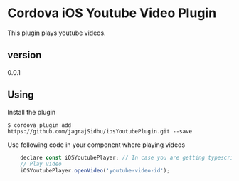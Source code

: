 # Cordova iOS Youtube Video Plugin

This plugin plays youtube videos.

## version
0.0.1

## Using

Install the plugin

    $ cordova plugin add https://github.com/jagrajSidhu/iosYoutubePlugin.git --save

Use following code in your component where playing videos

```js
    declare const iOSYoutubePlayer; // In case you are getting typescript errorMessage
    // Play video
    iOSYoutubePlayer.openVideo('youtube-video-id');
```
